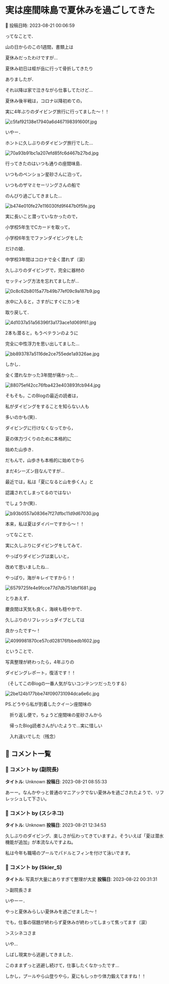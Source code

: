 # 実は座間味島で夏休みを過ごしてきた

📅 投稿日時: 2023-08-21 00:06:59

ってなことで．


山の日からのこの1週間，書類上は


夏休みだったわけですが…





夏休み初日は蛭が岳に行って骨折してきたり


ありましたが．


それ以降は家で泣きながら仕事してたけど…





夏休み後半戦は，コロナ以降初めての，


実に4年ぶりのダイビング旅行に行ってました～！！




![c5faf92138e17940a6d467198391600f.jpg](images/c5faf92138e17940a6d467198391600f.jpg)







いやー．


ホントに久しぶりのダイビング旅行でした…




![70a93b91bc1a207efd85fc6d467b27bd.jpg](images/70a93b91bc1a207efd85fc6d467b27bd.jpg)







行ってきたのはいつも通りの座間味島．


いつものペンション星砂さんに泊って，


いつものザマミセーリングさんの船で


のんびり過ごしてきました…




![b474e010fe27e116030fd9f447b0f5fe.jpg](images/b474e010fe27e116030fd9f447b0f5fe.jpg)







実に長いこと潜っていなかったので，


小学校5年生でCカードを取って，


小学校6年生でファンダイビングをした


だけの娘．


中学校3年間はコロナで全く潜れず（涙）


久しぶりのダイビングで，完全に器材の


セッティング方法を忘れてましたが…




![0c8c62b8015a77b49b77ef09c9a187b9.jpg](images/0c8c62b8015a77b49b77ef09c9a187b9.jpg)







水中に入ると，さすがにすぐにカンを


取り戻して．




![4d1037a51a56396f3a173ace1d069f61.jpg](images/4d1037a51a56396f3a173ace1d069f61.jpg)







2本も潜ると，もうベテランのように


完全に中性浮力を思い出してました…




![bb893787a5116de2ce755ede1a9326ae.jpg](images/bb893787a5116de2ce755ede1a9326ae.jpg)







しかし．


全く潜れなかった3年間が痛かった…




![88075ef42cc76fba423e403893fcb944.jpg](images/88075ef42cc76fba423e403893fcb944.jpg)







そもそも，このBlogの最近の読者は，


私がダイビングをすることを知らない人も


多いのかも(笑)．





ダイビングに行けなくなってから，


夏の体力づくりのために本格的に


始めた山歩き．


だもんで，山歩きも本格的に始めてから


まだ4シーズン目なんですが…


最近では，私は「夏になると山を歩く人」と


認識されてしまってるのではない


でしょうか(笑)．




![b93b0557a0836e7f27dfbc11d9d67030.jpg](images/b93b0557a0836e7f27dfbc11d9d67030.jpg)







本来，私は夏はダイバーですから～！！





ってなことで．


実に久しぶりにダイビングをしてみて．


やっぱりダイビングは楽しいと，


改めて思いましたね…


やっぱり，海がキレイですから！！




![6579725fe4e9fcce77d7db751dbf1681.jpg](images/6579725fe4e9fcce77d7db751dbf1681.jpg)







とりあえず．


慶良間は天気も良く，海峡も穏やかで．


久しぶりのリフレッシュダイブとしては


良かったです～！




![4099981870ce57cd028176fbbedb1602.jpg](images/4099981870ce57cd028176fbbedb1602.jpg)







ということで．


写真整理が終わったら，4年ぶりの


ダイビングレポート，復活です！！


（そしてこのBlogの一番人気がないコンテンツだったりする）







![2be124b177bbe74f090731094dca6e6c.jpg](images/2be124b177bbe74f090731094dca6e6c.jpg)







PS.どうやら私が到着したクイーン座間味の


　折り返し便で，ちょうど座間味の星砂さんから


　帰ったBlog読者さんがいたようで…実に惜しい


　入れ違いでした（残念）

## 💬 コメント一覧

### 💬 コメント by (副院長)
**タイトル**: Unknown
**投稿日**: 2023-08-21 08:55:33

あーー。なんかやっと普通のマニアックでない夏休みを過ごされたようで、リフレッシュして下さい。

### 💬 コメント by (スシネコ)
**タイトル**: Unknown
**投稿日**: 2023-08-21 12:34:53

久しぶりのダイビング、楽しさが伝わってきていますよ。そういえば「夏は潜水機能が追加」が本流なんですよね。



私は今年も職場のプールでパドルとフィンを付けて泳いでます。

### 💬 コメント by (Skier_S)
**タイトル**: 写真が大量にありすぎて整理が大変
**投稿日**: 2023-08-22 00:31:31

＞副院長さま

いやーー．

やっと夏休みらしい夏休みを過ごせました～！

でも，仕事の宿題が終わらず夏休みが終わってしまって焦ってます（涙）



＞スシネコさま

いや…

しばし現実から逃避してきました．

このままずっと逃避し続けて，仕事したくなかったです…

しかし，プールやら山登りやら，夏にもしっかり体力鍛えてますね！！

